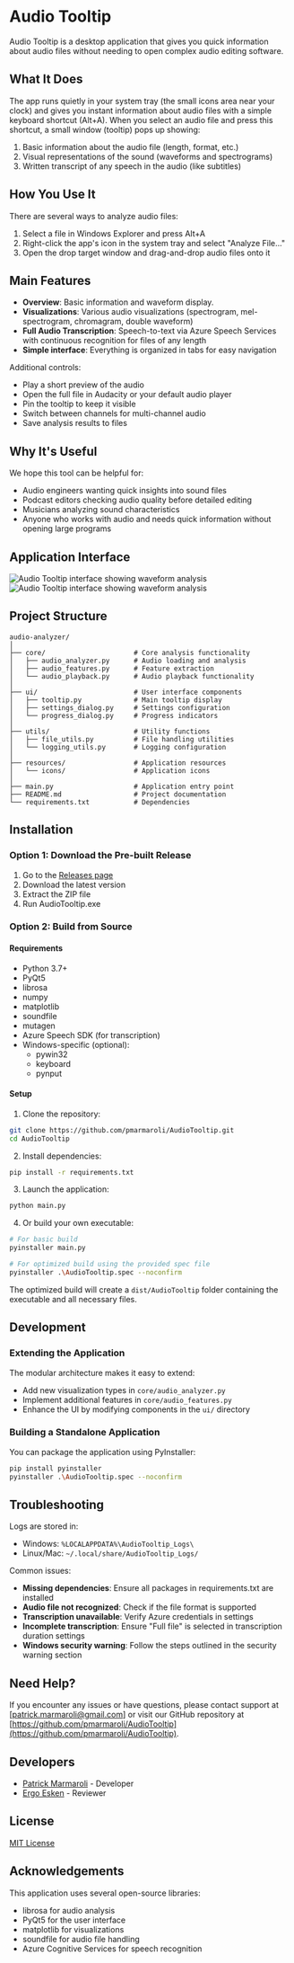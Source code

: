 # Audio Tooltip

Audio Tooltip is a desktop application that gives you quick information about audio files without needing to open complex audio editing software.

## What It Does

The app runs quietly in your system tray (the small icons area near your clock) and gives you instant information about audio files with a simple keyboard shortcut (Alt+A). When you select an audio file and press this shortcut, a small window (tooltip) pops up showing:

1. Basic information about the audio file (length, format, etc.)
2. Visual representations of the sound (waveforms and spectrograms)
3. Written transcript of any speech in the audio (like subtitles)

## How You Use It

There are several ways to analyze audio files:

1. Select a file in Windows Explorer and press Alt+A
2. Right-click the app's icon in the system tray and select "Analyze File..."
3. Open the drop target window and drag-and-drop audio files onto it

## Main Features

- **Overview**: Basic information and waveform display.
- **Visualizations**: Various audio visualizations (spectrogram, mel-spectrogram, chromagram, double waveform)
- **Full Audio Transcription**: Speech-to-text via Azure Speech Services with continuous recognition for files of any length
- **Simple interface**: Everything is organized in tabs for easy navigation

Additional controls:

- Play a short preview of the audio
- Open the full file in Audacity or your default audio player
- Pin the tooltip to keep it visible
- Switch between channels for multi-channel audio
- Save analysis results to files

## Why It's Useful

We hope this tool can be helpful for:

- Audio engineers wanting quick insights into sound files
- Podcast editors checking audio quality before detailed editing
- Musicians analyzing sound characteristics
- Anyone who works with audio and needs quick information without opening large programs

## Application Interface

![Audio Tooltip interface showing waveform analysis](screenshots/interface.png)
![Audio Tooltip interface showing waveform analysis](screenshots/visualization.png)

## Project Structure

```
audio-analyzer/
│
├── core/                      # Core analysis functionality
│   ├── audio_analyzer.py      # Audio loading and analysis
│   ├── audio_features.py      # Feature extraction
│   └── audio_playback.py      # Audio playback functionality
│
├── ui/                        # User interface components
│   ├── tooltip.py             # Main tooltip display
│   ├── settings_dialog.py     # Settings configuration
│   └── progress_dialog.py     # Progress indicators
│
├── utils/                     # Utility functions
│   ├── file_utils.py          # File handling utilities
│   └── logging_utils.py       # Logging configuration
│
├── resources/                 # Application resources
│   └── icons/                 # Application icons
│
├── main.py                    # Application entry point
├── README.md                  # Project documentation
└── requirements.txt           # Dependencies
```

## Installation

### Option 1: Download the Pre-built Release

1. Go to the [Releases page](https://github.com/pmarmaroli/AudioTooltip/releases)
2. Download the latest version
3. Extract the ZIP file
4. Run AudioTooltip.exe

### Option 2: Build from Source

#### Requirements

- Python 3.7+
- PyQt5
- librosa
- numpy
- matplotlib
- soundfile
- mutagen
- Azure Speech SDK (for transcription)
- Windows-specific (optional):
  - pywin32
  - keyboard
  - pynput

#### Setup

1. Clone the repository:

```bash
git clone https://github.com/pmarmaroli/AudioTooltip.git
cd AudioTooltip
```

2. Install dependencies:

```bash
pip install -r requirements.txt
```

3. Launch the application:

```bash
python main.py
```

4. Or build your own executable:

```bash
# For basic build
pyinstaller main.py

# For optimized build using the provided spec file
pyinstaller .\AudioTooltip.spec --noconfirm
```

The optimized build will create a `dist/AudioTooltip` folder containing the executable and all necessary files.

## Development

### Extending the Application

The modular architecture makes it easy to extend:

- Add new visualization types in `core/audio_analyzer.py`
- Implement additional features in `core/audio_features.py`
- Enhance the UI by modifying components in the `ui/` directory

### Building a Standalone Application

You can package the application using PyInstaller:

```bash
pip install pyinstaller
pyinstaller .\AudioTooltip.spec --noconfirm
```

## Troubleshooting

Logs are stored in:

- Windows: `%LOCALAPPDATA%\AudioTooltip_Logs\`
- Linux/Mac: `~/.local/share/AudioTooltip_Logs/`

Common issues:

- **Missing dependencies**: Ensure all packages in requirements.txt are installed
- **Audio file not recognized**: Check if the file format is supported
- **Transcription unavailable**: Verify Azure credentials in settings
- **Incomplete transcription**: Ensure "Full file" is selected in transcription duration settings
- **Windows security warning**: Follow the steps outlined in the security warning section

## Need Help?

If you encounter any issues or have questions, please contact support at [patrick.marmaroli@gmail.com] or visit our GitHub repository at [https://github.com/pmarmaroli/AudioTooltip](https://github.com/pmarmaroli/AudioTooltip).

## Developers

- [Patrick Marmaroli](https://www.linkedin.com/in/patrickmarmaroli/) - Developer
- [Ergo Esken](https://www.linkedin.com/in/ergo-esken/) - Reviewer

## License

[MIT License](LICENSE)

## Acknowledgements

This application uses several open-source libraries:

- librosa for audio analysis
- PyQt5 for the user interface
- matplotlib for visualizations
- soundfile for audio file handling
- Azure Cognitive Services for speech recognition
